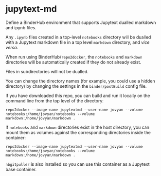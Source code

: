# jupytext-md
Define a BinderHub environment that supports Jupytext dualled markdown and ipynb files.

Any `.ipynb` files created in a top-level `notebooks` directory will be dualled with a Jupytext markdown file in a top level `markdown` directory, and *vice versa*.

When run using BinderHub/`repo2docker`, the `notebooks` and `markdown` directories will be automatically created if they do not already exist.

Files in subdirectories will not be dualled.

You can change the directory names (for example, you could use a hidden directory) by changing the settings in the `binder/postBuild` config file.

If you have downloaded this repo, you can build and run it locally on the command line from the top level of the directory:

`repo2docker --image-name jupytextmd --user-name jovyan --volume notebooks:/home/jovyan/notebooks --volume markdown:/home/jovyan/markdown .`

If `notebooks` and `markdown` directories exist in the host directory, you can mount them as volumes against the corresponding directories inside the container:

`repo2docker --image-name jupytextmd --user-name jovyan --volume notebooks:/home/jovyan/notebooks --volume markdown:/home/jovyan/markdown .`

`nbgitpuller` is also installed so you can use this container as a Jupytext base container.
